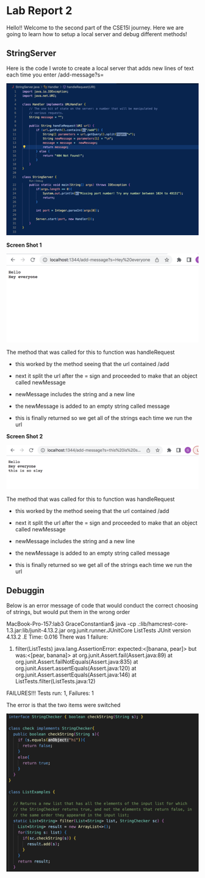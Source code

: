 # Lab Report 2

Hello!! Welcome to the second part of the CSE15l journey. Here we are going to learn how to setup a local server and debug different methods!

## StringServer

Here is the code I wrote to create a local server that adds new lines of text each time you enter /add-message?s=<String of your chose>
  

![Image](StringerServer.jpg.png)

**Screen Shot 1**

![Image](Lab3SS1.jpg.png)
  
 The method that was called for this to function was handleRequest
  
  * this worked by the method seeing that the url contained /add
  
  * next it split the url after the = sign and proceeded to make that an object called newMessage
  
  * newMessage includes the string and a new line
  
  * the newMessage is added to an empty string called message
  
  * this is finally returned so we get all of the strings each time we run the url
  
  
**Screen Shot 2**

![Image](Lab3SS2.jpg.png)
  
The method that was called for this to function was handleRequest
  
  * this worked by the method seeing that the url contained /add
  
  * next it split the url after the = sign and proceeded to make that an object called newMessage
  
  * newMessage includes the string and a new line
  
  * the newMessage is added to an empty string called message
  
  * this is finally returned so we get all of the strings each time we run the url
  
  ## Debuggin
  
  Below is an error message of code that would conduct the correct choosing of strings, but would put them in the wrong order
  
  MacBook-Pro-157:lab3 GraceConstantian$ java -cp .:lib/hamcrest-core-1.3.jar:lib/junit-4.13.2.jar org.junit.runner.JUnitCore ListTests
JUnit version 4.13.2
.E
Time: 0.016
There was 1 failure:
1) filter(ListTests)
java.lang.AssertionError: expected:<[banana, pear]> but was:<[pear, banana]>
        at org.junit.Assert.fail(Assert.java:89)
        at org.junit.Assert.failNotEquals(Assert.java:835)
        at org.junit.Assert.assertEquals(Assert.java:120)
        at org.junit.Assert.assertEquals(Assert.java:146)
        at ListTests.filter(ListTests.java:12)

FAILURES!!!
Tests run: 1,  Failures: 1

The error is that the two items were switched
  
![Image](bugged.jpg.png)


